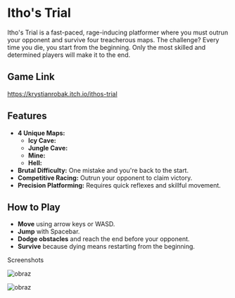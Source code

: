 # Itho's Trial

Itho's Trial is a fast-paced, rage-inducing platformer where you must outrun your opponent and survive four treacherous maps. The challenge? Every time you die, you start from the beginning. Only the most skilled and determined players will make it to the end.

## Game Link
https://krystianrobak.itch.io/ithos-trial

## Features
- **4 Unique Maps:**
  - **Icy Cave:** 
  - **Jungle Cave:**
  - **Mine:**
  - **Hell:**
- **Brutal Difficulty:** One mistake and you're back to the start.
- **Competitive Racing:** Outrun your opponent to claim victory.
- **Precision Platforming:** Requires quick reflexes and skillful movement.

## How to Play
- **Move** using arrow keys or WASD.
- **Jump** with Spacebar.
- **Dodge obstacles** and reach the end before your opponent.
- **Survive** because dying means restarting from the beginning.

Screenshots

![obraz](https://github.com/user-attachments/assets/c9305cda-02ae-455a-a520-f25468128360)

![obraz](https://github.com/user-attachments/assets/ce84dbeb-8715-4b14-a628-5642c91f537a)
